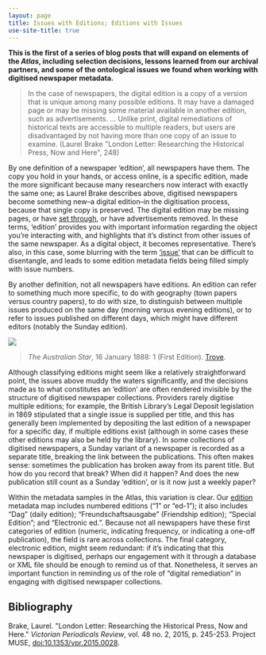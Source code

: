 ```yaml
---
layout: page
title: Issues with Editions; Editions with Issues
use-site-title: true
---
```

**This is the first of a series of blog posts that will expand on elements of the *Atlas*, including selection 
decisions, lessons learned from our archival partners, and some of the ontological issues we found when 
working with digitised newspaper metadata.**
  
> In the case of newspapers, the digital edition is a copy of a version that is unique among many possible editions. 
> It may have a damaged page or may be missing some material available in another edition, such as advertisements. … Unlike print, 
> digital remediations of historical texts are accessible to multiple readers, but users are disadvantaged by not having more than
> one copy of an issue to examine. (Laurel Brake "London Letter: Researching the Historical Press, Now and Here", 248)
  
By one definition of a newspaper ‘edition’, all newspapers have them. The copy you hold in your hands, 
or access online, is a specific edition, made the more significant because many researchers now interact with exactly the same one; 
as Laurel Brake describes above, digitised newspapers become something new–a digital edition–in the digitisation process, because that 
single copy is preserved. The digital edition may be missing pages, or have 
[set through](https://www.digitisednewspapers.net/glossary/quality/), or have advertisements removed. In these terms, ‘edition’ 
provides you with important information regarding the object you’re interacting with, and highlights that it’s distinct from other 
issues of the same newspaper. As a digital object, it becomes representative. There’s also, in this case, some blurring with the term 
[‘issue’]( https://www.digitisednewspapers.net/glossary/date/) that can be difficult to disentangle, and leads to some edition metadata 
fields being filled simply with issue numbers.  
  
By another definition, not all newspapers have editions. An edition can refer to something much more specific, to do with geography 
(town papers versus country papers), to do with size, to distinguish between multiple issues produced on the same day (morning versus 
evening editions), or to refer to issues published on different days, which might have different editors (notably the Sunday edition).

<img src="https://www.digitisednewspapers.net/img/first-edition.jpg">  
          
> *The Australian Star*, 16 January 1888: 1 (First Edition). [Trove](http://nla.gov.au/nla.news-page24927540).
  
Although classifying editions might seem like a relatively straightforward point, the issues above muddy the waters significantly, 
and the decisions made as to what constitutes an ‘edition’ are often rendered invisible by the structure of digitised newspaper 
collections. Providers rarely digitise multiple editions; for example, the British Library’s Legal Deposit legislation in 1869 
stipulated that a single issue is supplied per title, and this has generally been implemented by depositing the last edition of a 
newspaper for a specific day, if multiple editions exist (although in some cases these other editions may also be held by the library).
In some collections of digitised newspapers, a Sunday variant of a newspaper is recorded as a separate title, breaking the link 
between the publications. This often makes sense: sometimes the publication has broken away from its parent title. But how do 
you record that break? When did it happen? And does the new publication still count as a Sunday ‘edition’, or is it now just a 
weekly paper?   
  
Within the metadata samples in the Atlas, this variation is clear. Our [edition]( https://www.digitisednewspapers.net/maps/edition/)
metadata map includes numbered editions (“1” or “ed-1”); it also includes “Dag” (daily edition); “Freundschaftsausgabe” 
(Friendship edition); “Special Edition”; and “Electronic ed.”. Because not all newspapers have these first categories of 
edition (numeric, indicating frequency, or indicating a one-off publication), the field is rare across collections. 
The final category, electronic edition, might seem redundant: if it’s indicating that this newspaper is digitised, 
perhaps our engagement with it through a database or XML file should be enough to remind us of that. Nonetheless,
it serves an important function in reminding us of the role of “digital remediation” in engaging with digitised newspaper collections.  
  
## Bibliography
Brake, Laurel. "London Letter: Researching the Historical Press, Now and Here." *Victorian Periodicals Review*, vol. 48 no. 2, 
2015, p. 245-253. Project MUSE, [doi:10.1353/vpr.2015.0028](https://muse.jhu.edu/article/585972).
